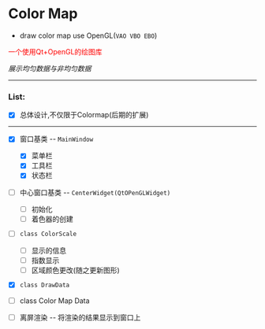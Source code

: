 # Color Map
- draw color map use OpenGL(`VAO VBO EBO`)

<p style="color:red">一个使用Qt+OpenGL的绘图库</p> 

_展示均匀数据与非均匀数据_

---

### List:

- [x] 总体设计,不仅限于Colormap(后期的扩展)

---

- [x] 窗口基类 -- `MainWindow`
  - [x] 菜单栏 
  - [x] 工具栏
  - [x] 状态栏
- [ ] 中心窗口基类 -- `CenterWidget(QtOPenGLWidget)`
  - [ ] 初始化
  - [ ] 着色器的创建
- [ ] `class ColorScale`
  - [ ] 显示的信息
  - [ ] 指数显示 
  - [ ] 区域颜色更改(随之更新图形)

- [x]  `class DrawData`
  - [ ] class Color Map Data
- [ ] 离屏渲染 -- 将渲染的结果显示到窗口上









